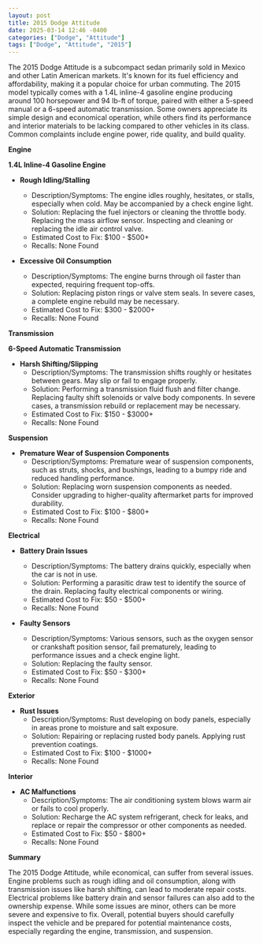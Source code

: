 ```yaml
---
layout: post
title: 2015 Dodge Attitude
date: 2025-03-14 12:46 -0400
categories: ["Dodge", "Attitude"]
tags: ["Dodge", "Attitude", "2015"]
---
```

The 2015 Dodge Attitude is a subcompact sedan primarily sold in Mexico and other Latin American markets. It's known for its fuel efficiency and affordability, making it a popular choice for urban commuting. The 2015 model typically comes with a 1.4L inline-4 gasoline engine producing around 100 horsepower and 94 lb-ft of torque, paired with either a 5-speed manual or a 6-speed automatic transmission. Some owners appreciate its simple design and economical operation, while others find its performance and interior materials to be lacking compared to other vehicles in its class. Common complaints include engine power, ride quality, and build quality.

**Engine**

**1.4L Inline-4 Gasoline Engine**

*   **Rough Idling/Stalling**
    *   Description/Symptoms: The engine idles roughly, hesitates, or stalls, especially when cold. May be accompanied by a check engine light.
    *   Solution: Replacing the fuel injectors or cleaning the throttle body. Replacing the mass airflow sensor. Inspecting and cleaning or replacing the idle air control valve.
    *   Estimated Cost to Fix: $100 - $500+
    *   Recalls: None Found

*   **Excessive Oil Consumption**
    *   Description/Symptoms: The engine burns through oil faster than expected, requiring frequent top-offs.
    *   Solution: Replacing piston rings or valve stem seals. In severe cases, a complete engine rebuild may be necessary.
    *   Estimated Cost to Fix: $300 - $2000+
    *   Recalls: None Found

**Transmission**

**6-Speed Automatic Transmission**

*   **Harsh Shifting/Slipping**
    *   Description/Symptoms: The transmission shifts roughly or hesitates between gears. May slip or fail to engage properly.
    *   Solution: Performing a transmission fluid flush and filter change. Replacing faulty shift solenoids or valve body components. In severe cases, a transmission rebuild or replacement may be necessary.
    *   Estimated Cost to Fix: $150 - $3000+
    *   Recalls: None Found

**Suspension**

*   **Premature Wear of Suspension Components**
    *   Description/Symptoms: Premature wear of suspension components, such as struts, shocks, and bushings, leading to a bumpy ride and reduced handling performance.
    *   Solution: Replacing worn suspension components as needed. Consider upgrading to higher-quality aftermarket parts for improved durability.
    *   Estimated Cost to Fix: $100 - $800+
    *   Recalls: None Found

**Electrical**

*   **Battery Drain Issues**
    *   Description/Symptoms: The battery drains quickly, especially when the car is not in use.
    *   Solution: Performing a parasitic draw test to identify the source of the drain. Replacing faulty electrical components or wiring.
    *   Estimated Cost to Fix: $50 - $500+
    *   Recalls: None Found

*   **Faulty Sensors**
    *   Description/Symptoms: Various sensors, such as the oxygen sensor or crankshaft position sensor, fail prematurely, leading to performance issues and a check engine light.
    *   Solution: Replacing the faulty sensor.
    *   Estimated Cost to Fix: $50 - $300+
    *   Recalls: None Found

**Exterior**

*   **Rust Issues**
    *   Description/Symptoms: Rust developing on body panels, especially in areas prone to moisture and salt exposure.
    *   Solution: Repairing or replacing rusted body panels. Applying rust prevention coatings.
    *   Estimated Cost to Fix: $100 - $1000+
    *   Recalls: None Found

**Interior**

*   **AC Malfunctions**
    *   Description/Symptoms: The air conditioning system blows warm air or fails to cool properly.
    *   Solution: Recharge the AC system refrigerant, check for leaks, and replace or repair the compressor or other components as needed.
    *   Estimated Cost to Fix: $50 - $800+
    *   Recalls: None Found

**Summary**

The 2015 Dodge Attitude, while economical, can suffer from several issues. Engine problems such as rough idling and oil consumption, along with transmission issues like harsh shifting, can lead to moderate repair costs. Electrical problems like battery drain and sensor failures can also add to the ownership expense. While some issues are minor, others can be more severe and expensive to fix. Overall, potential buyers should carefully inspect the vehicle and be prepared for potential maintenance costs, especially regarding the engine, transmission, and suspension.

